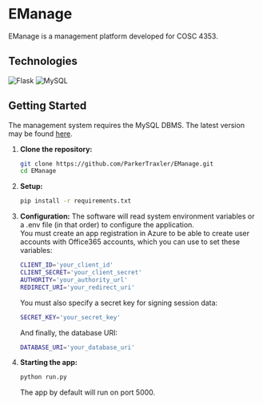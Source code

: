 # EManage
EManage is a management platform developed for COSC 4353.

## Technologies
![Flask](https://img.shields.io/badge/Flask-000000?style=for-the-badge&logo=flask&logoColor=white)
![MySQL](https://img.shields.io/badge/MySQL-4479A1?style=for-the-badge&logo=mysql&logoColor=white)

## Getting Started ##
The management system requires the MySQL DBMS. The latest version may be found [here](https://www.mysql.com/downloads/).

1. **Clone the repository:**

   ```sh
   git clone https://github.com/ParkerTraxler/EManage.git
   cd EManage
   ```

2. **Setup:**

   ```sh
   pip install -r requirements.txt
   ```

3. **Configuration:**
   The software will read system environment variables or a .env file (in that order) to configure the application.\
   You must create an app registration in Azure to be able to create user accounts with Office365 accounts, which you can use to set these variables:

   ```sh
   CLIENT_ID='your_client_id'
   CLIENT_SECRET='your_client_secret'
   AUTHORITY='your_authority_url'
   REDIRECT_URI='your_redirect_uri'
   ```

   You must also specify a secret key for signing session data:

   ```sh
   SECRET_KEY='your_secret_key'
   ```

   And finally, the database URI:

   ```sh
   DATABASE_URI='your_database_uri'
   ```

4. **Starting the app:**

   ```sh
   python run.py
   ```

   The app by default will run on port 5000.
